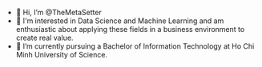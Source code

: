 - 👋 Hi, I’m @TheMetaSetter
- 👀 I'm interested in Data Science and Machine Learning and am enthusiastic about applying these fields in a business environment to create real value.
- 🌱 I’m currently pursuing a Bachelor of Information Technology at Ho Chi Minh University of Science.
<!-- - 💞️ I’m looking to collaborate on ... -->
<!-- - 📫 How to reach me -->

<!---
TheMetaSetter/TheMetaSetter is a ✨ special ✨ repository because its `README.md` (this file) appears on your GitHub profile.
You can click the Preview link to take a look at your changes.
--->
